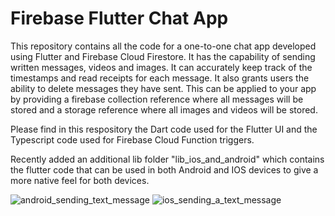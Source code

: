 # Firebase Flutter Chat App

This repository contains all the code for a one-to-one chat app developed using Flutter and Firebase Cloud Firestore. It has the capability of sending written messages, videos and images. It can accurately keep track of the timestamps and read receipts for each message. It also grants users the ability to delete messages they have sent. This can be applied to your app by providing a firebase collection reference where all messages will be stored and a storage reference where all images and videos will be stored.

Please find in this respository the Dart code used for the Flutter UI and the Typescript code used for Firebase Cloud Function triggers.


Recently added an additional lib folder "lib_ios_and_android" which contains the flutter code that can be used in both Android and IOS devices to give a more native feel for both devices.

![android_sending_text_message](https://user-images.githubusercontent.com/65980399/160703606-f99bc6cd-6acd-43e9-8eef-75eb899e5ca5.gif)                     ![ios_sending_a_text_message](https://user-images.githubusercontent.com/65980399/160703421-1aca5770-31d8-4f54-a879-42e034b20062.gif)
